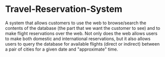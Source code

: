 # Travel-Reservation-System
A system that allows customers to use the web to browse/search the contents of the database (the part that we want the customer to see) and to make flight reservations over the web. Not only does the web allows users to make both domestic and international reservations, but it also allows users to query the database for available flights (direct or indirect) between a pair of cities for a given date and "approximate" time.
